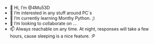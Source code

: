 - 👋 Hi, I’m @4Mu53D
- 👀 I’m interested in any stuff around PC´s
- 🌱 I’m currently learning Monthy Python. ;)
- 💞️ I’m looking to collaborate on ...
- 📫 Always reachable on any time. At night, responses will take a few hours, cause sleeping is a nice feature. :P 

<!---
4Mu53D/4Mu53D is a ✨ special ✨ repository because its `README.md` (this file) appears on your GitHub profile.
You can click the Preview link to take a look at your changes.
--->
